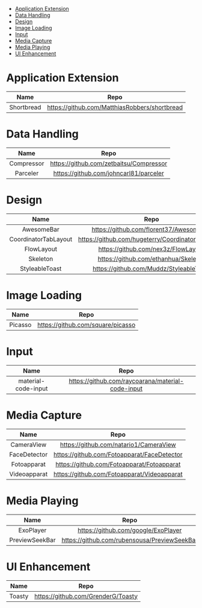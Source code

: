 <!-- TOC depthFrom:1 depthTo:6 withLinks:1 updateOnSave:1 orderedList:0 -->

- [Application Extension](#application-extension)
- [Data Handling](#data-handling)
- [Design](#design)
- [Image Loading](#image-loading)
- [Input](#input)
- [Media Capture](#media-capture)
- [Media Playing](#media-playing)
- [UI Enhancement](#ui-enhancement)

<!-- /TOC -->
# Application Extension
|Name|Repo|
|:-:|:-:|
|Shortbread|https://github.com/MatthiasRobbers/shortbread|

# Data Handling
|Name|Repo|
|:-:|:-:|
|Compressor|https://github.com/zetbaitsu/Compressor|
|Parceler|https://github.com/johncarl81/parceler|

# Design
|Name|Repo|
|:-:|:-:|
|AwesomeBar|https://github.com/florent37/AwesomeBar|
|CoordinatorTabLayout|https://github.com/hugeterry/CoordinatorTabLayout|
|FlowLayout|https://github.com/nex3z/FlowLayout|
|Skeleton|https://github.com/ethanhua/Skeleton|
|StyleableToast|https://github.com/Muddz/StyleableToast|

# Image Loading
| Name | Repo |
|:----:|:----:|
|Picasso|https://github.com/square/picasso|

# Input
|Name|Repo|
|:-:|:-:|
|material-code-input|https://github.com/raycoarana/material-code-input|

# Media Capture
|Name|Repo|
|:-:|:-:|
|CameraView|https://github.com/natario1/CameraView|
|FaceDetector|https://github.com/Fotoapparat/FaceDetector|
|Fotoapparat|https://github.com/Fotoapparat/Fotoapparat|
|Videoapparat|https://github.com/Fotoapparat/Videoapparat|

# Media Playing
|Name|Repo|
|:-:|:-:|
|ExoPlayer|https://github.com/google/ExoPlayer|
|PreviewSeekBar|https://github.com/rubensousa/PreviewSeekBar|

# UI Enhancement
|Name|Repo|
|:-:|:-:|
|Toasty|https://github.com/GrenderG/Toasty|
